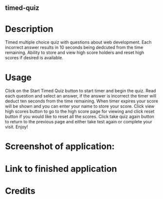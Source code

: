 ## timed-quiz
# Description
Timed multiple choice quiz with questions about web development. Each incorrect answer results in 10 seconds being dedcuted from the time remaining. Ability to store and view high score holders and reset high scores if desired is available.

# Usage
Click on the Start Timed Quiz button to start timer and begin the quiz. Read each question and select an answer, if the answer is incorrect the timer will deduct ten seconds from the time remaining. When timer expires your score will be shown and you can enter your name to store your score. Click view high scores button to go to the high score page for viewing and click reset button if you would like to reset all the scores. Click take quiz again button to return to the previous page and either take test again or complete your visit. Enjoy!

# Screenshot of application:

# Link to finished application

# Credits
